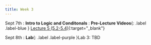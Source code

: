 ```yaml
---
title: Week 3
---
```



Sept 7th
: **Intro to Logic and Conditonals**
: **Pre-Lecture Videos**{: .label .label-blue } [Lecture 5 (5.2-5.4)](https://www.youtube.com/watch?v=Jmw1vuAw7zM&list=PLr509y092L28AOrUdphblWlh_sJYcu4RR){:target="_blank"}

Sept 8th
: **Lab**{: .label .label-purple }Lab 3: TBD
